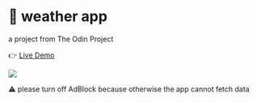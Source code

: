 # 🌱 weather app

a project from The Odin Project

👉 [Live Demo](https://thanh-luan-nguyen.github.io/weather-app/)

<img src="https://github.com/thanh-luan-nguyen/thanh-luan-nguyen/blob/main/project_preview_gifs/theOdinProject/Weather%20App.gif"/>

⚠️ please turn off AdBlock because otherwise the app cannot fetch data
